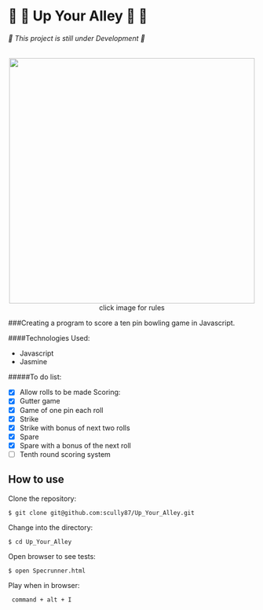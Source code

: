 :bowling: :bowling: Up Your Alley :bowling: :bowling:
==================
###### :construction: This project is still under Development :construction:
<div align="center">
	<a href="http://www.rulesofbowling.com/How-to-Score-the-game-Bowling-using-a-Score-Card.php">
	<img src="http://smallanimalfun.com/menagerie/photos/rats/agility/NinevehBowling.png" width="500"></a><br>
	click image for rules
</div>

###Creating a program to score a ten pin bowling game in Javascript.

####Technologies Used:

  - Javascript
  - Jasmine

#####To do list:

  - [x] Allow rolls to be made
 Scoring:
  - [x] Gutter game
  - [x] Game of one pin each roll
  - [x] Strike
  - [x] Strike with bonus of next two rolls
  - [x] Spare
  - [x] Spare with a bonus of the next roll
  - [ ] Tenth round scoring system

How to use
----------
Clone the repository:
```shell
$ git clone git@github.com:scully87/Up_Your_Alley.git
```

Change into the directory:
```shell
$ cd Up_Your_Alley
```

Open browser to see tests:
```shell
$ open Specrunner.html
```

Play when in browser:
```shell
 command + alt + I
```

